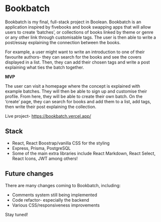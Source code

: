 # Bookbatch

Bookbatch is my final, full-stack project in Boolean. Bookbatch is an application inspired by fivebooks and book swapping apps that will allow users to create ‘batches’, or collections of books linked by theme or genre or any other link through customisable tags. The user is then able to write a post/essay explaining the connection between the books.

For example, a user might want to write an introduction to one of their favourite authors- they can search for the books and see the covers displayed in a list. Then, they can add their chosen tags and write a post explaining what ties the batch together.

**MVP**

The user can visit a homepage where the concept is explained with example batches. They will then be able to sign up and customise their profile. From here, they will be able to create their own batch. On the ‘create’ page, they can search for books and add them to a list, add tags, then write their post explaining the collection.

Live project- https://bookbatch.vercel.app/

## Stack

- React, React Boostrap/vanilla CSS for the styling
- Express, Prisma, PostgreSQL
- Some of the main extra libraries include React Markdown, React Select, React Icons, JWT among others!

## Future changes

There are many changes coming to Bookbatch, including:

- Comments system still being implemented
- Code refactor- especially the backend
- Various CSS/responsiveness improvements

Stay tuned!
